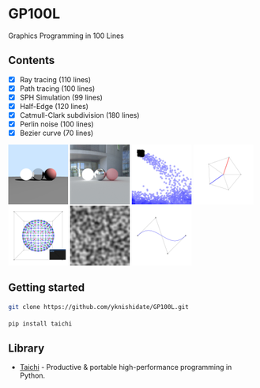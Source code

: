# GP100L

Graphics Programming in 100 Lines

## Contents

- [x] Ray tracing (110 lines)
- [x] Path tracing (100 lines)
- [x] SPH Simulation (99 lines)
- [x] Half-Edge (120 lines)
- [x] Catmull-Clark subdivision (180 lines)
- [x] Perlin noise (100 lines)
- [x] Bezier curve (70 lines)

<p align="left">
<img width="24%" alt="" src="docs/images/raytracing.jpg">
<img width="24%" alt="" src="docs/images/pathtracing.jpg">
<img width="24%" alt="" src="docs/images/sph.jpg">
<img width="24%" alt="" src="docs/images/half_edge.jpg">
<img width="24%" alt="" src="docs/images/subdivision.jpg">
<img width="24%" alt="" src="docs/images/perlin_noise.jpg">
<img width="24%" alt="" src="docs/images/bezier.jpg">
</p>

## Getting started

```sh
git clone https://github.com/yknishidate/GP100L.git

pip install taichi
```

## Library

- [Taichi](https://github.com/taichi-dev/taichi) - Productive & portable high-performance programming in Python.
